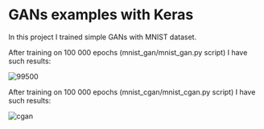 # GANs examples with Keras 

In this project I trained simple GANs with MNIST dataset.

After training on 100 000 epochs (mnist_gan/mnist_gan.py script) I have such results:

![99500](https://user-images.githubusercontent.com/14258128/47555109-a1fb3100-d913-11e8-9201-05ac5b1b4229.png)

After training on 100 000 epochs (mnist_cgan/mnist_cgan.py script) I have such results:


![cgan](https://user-images.githubusercontent.com/14258128/47715674-15b97880-dc49-11e8-9b02-b5e932ed4111.jpg)

